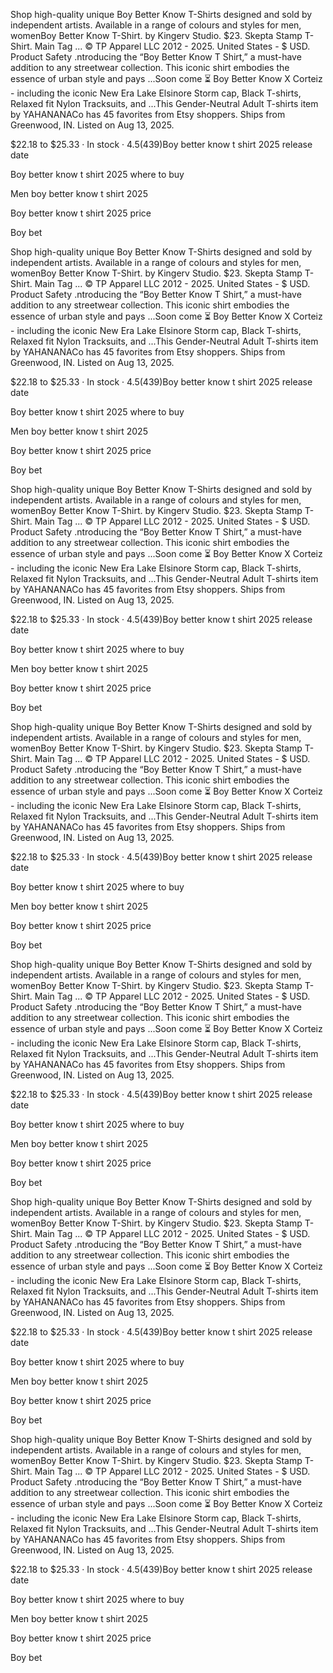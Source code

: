 Shop high-quality unique Boy Better Know T-Shirts designed and sold by independent artists. Available in a range of colours and styles for men, womenBoy Better Know T-Shirt. by Kingerv Studio. $23. Skepta Stamp T-Shirt. Main Tag ... © TP Apparel LLC 2012 - 2025. United States - $ USD. Product Safety .ntroducing the “Boy Better Know T Shirt,” a must-have addition to any streetwear collection. This iconic shirt embodies the essence of urban style and pays ...Soon come ⏳ Boy Better Know X Corteiz - including the iconic New Era Lake Elsinore Storm cap, Black T-shirts, Relaxed fit Nylon Tracksuits, and ...This Gender-Neutral Adult T-shirts item by YAHANANACo has 45 favorites from Etsy shoppers. Ships from Greenwood, IN. Listed on Aug 13, 2025.

$22.18 to $25.33 · In stock · 4.5(439)Boy better know t shirt 2025 release date

Boy better know t shirt 2025 where to buy

Men boy better know t shirt 2025

Boy better know t shirt 2025 price

Boy bet

Shop high-quality unique Boy Better Know T-Shirts designed and sold by independent artists. Available in a range of colours and styles for men, womenBoy Better Know T-Shirt. by Kingerv Studio. $23. Skepta Stamp T-Shirt. Main Tag ... © TP Apparel LLC 2012 - 2025. United States - $ USD. Product Safety .ntroducing the “Boy Better Know T Shirt,” a must-have addition to any streetwear collection. This iconic shirt embodies the essence of urban style and pays ...Soon come ⏳ Boy Better Know X Corteiz - including the iconic New Era Lake Elsinore Storm cap, Black T-shirts, Relaxed fit Nylon Tracksuits, and ...This Gender-Neutral Adult T-shirts item by YAHANANACo has 45 favorites from Etsy shoppers. Ships from Greenwood, IN. Listed on Aug 13, 2025.

$22.18 to $25.33 · In stock · 4.5(439)Boy better know t shirt 2025 release date

Boy better know t shirt 2025 where to buy

Men boy better know t shirt 2025

Boy better know t shirt 2025 price

Boy bet

Shop high-quality unique Boy Better Know T-Shirts designed and sold by independent artists. Available in a range of colours and styles for men, womenBoy Better Know T-Shirt. by Kingerv Studio. $23. Skepta Stamp T-Shirt. Main Tag ... © TP Apparel LLC 2012 - 2025. United States - $ USD. Product Safety .ntroducing the “Boy Better Know T Shirt,” a must-have addition to any streetwear collection. This iconic shirt embodies the essence of urban style and pays ...Soon come ⏳ Boy Better Know X Corteiz - including the iconic New Era Lake Elsinore Storm cap, Black T-shirts, Relaxed fit Nylon Tracksuits, and ...This Gender-Neutral Adult T-shirts item by YAHANANACo has 45 favorites from Etsy shoppers. Ships from Greenwood, IN. Listed on Aug 13, 2025.

$22.18 to $25.33 · In stock · 4.5(439)Boy better know t shirt 2025 release date

Boy better know t shirt 2025 where to buy

Men boy better know t shirt 2025

Boy better know t shirt 2025 price

Boy bet

Shop high-quality unique Boy Better Know T-Shirts designed and sold by independent artists. Available in a range of colours and styles for men, womenBoy Better Know T-Shirt. by Kingerv Studio. $23. Skepta Stamp T-Shirt. Main Tag ... © TP Apparel LLC 2012 - 2025. United States - $ USD. Product Safety .ntroducing the “Boy Better Know T Shirt,” a must-have addition to any streetwear collection. This iconic shirt embodies the essence of urban style and pays ...Soon come ⏳ Boy Better Know X Corteiz - including the iconic New Era Lake Elsinore Storm cap, Black T-shirts, Relaxed fit Nylon Tracksuits, and ...This Gender-Neutral Adult T-shirts item by YAHANANACo has 45 favorites from Etsy shoppers. Ships from Greenwood, IN. Listed on Aug 13, 2025.

$22.18 to $25.33 · In stock · 4.5(439)Boy better know t shirt 2025 release date

Boy better know t shirt 2025 where to buy

Men boy better know t shirt 2025

Boy better know t shirt 2025 price

Boy bet

Shop high-quality unique Boy Better Know T-Shirts designed and sold by independent artists. Available in a range of colours and styles for men, womenBoy Better Know T-Shirt. by Kingerv Studio. $23. Skepta Stamp T-Shirt. Main Tag ... © TP Apparel LLC 2012 - 2025. United States - $ USD. Product Safety .ntroducing the “Boy Better Know T Shirt,” a must-have addition to any streetwear collection. This iconic shirt embodies the essence of urban style and pays ...Soon come ⏳ Boy Better Know X Corteiz - including the iconic New Era Lake Elsinore Storm cap, Black T-shirts, Relaxed fit Nylon Tracksuits, and ...This Gender-Neutral Adult T-shirts item by YAHANANACo has 45 favorites from Etsy shoppers. Ships from Greenwood, IN. Listed on Aug 13, 2025.

$22.18 to $25.33 · In stock · 4.5(439)Boy better know t shirt 2025 release date

Boy better know t shirt 2025 where to buy

Men boy better know t shirt 2025

Boy better know t shirt 2025 price

Boy bet

Shop high-quality unique Boy Better Know T-Shirts designed and sold by independent artists. Available in a range of colours and styles for men, womenBoy Better Know T-Shirt. by Kingerv Studio. $23. Skepta Stamp T-Shirt. Main Tag ... © TP Apparel LLC 2012 - 2025. United States - $ USD. Product Safety .ntroducing the “Boy Better Know T Shirt,” a must-have addition to any streetwear collection. This iconic shirt embodies the essence of urban style and pays ...Soon come ⏳ Boy Better Know X Corteiz - including the iconic New Era Lake Elsinore Storm cap, Black T-shirts, Relaxed fit Nylon Tracksuits, and ...This Gender-Neutral Adult T-shirts item by YAHANANACo has 45 favorites from Etsy shoppers. Ships from Greenwood, IN. Listed on Aug 13, 2025.

$22.18 to $25.33 · In stock · 4.5(439)Boy better know t shirt 2025 release date

Boy better know t shirt 2025 where to buy

Men boy better know t shirt 2025

Boy better know t shirt 2025 price

Boy bet

Shop high-quality unique Boy Better Know T-Shirts designed and sold by independent artists. Available in a range of colours and styles for men, womenBoy Better Know T-Shirt. by Kingerv Studio. $23. Skepta Stamp T-Shirt. Main Tag ... © TP Apparel LLC 2012 - 2025. United States - $ USD. Product Safety .ntroducing the “Boy Better Know T Shirt,” a must-have addition to any streetwear collection. This iconic shirt embodies the essence of urban style and pays ...Soon come ⏳ Boy Better Know X Corteiz - including the iconic New Era Lake Elsinore Storm cap, Black T-shirts, Relaxed fit Nylon Tracksuits, and ...This Gender-Neutral Adult T-shirts item by YAHANANACo has 45 favorites from Etsy shoppers. Ships from Greenwood, IN. Listed on Aug 13, 2025.

$22.18 to $25.33 · In stock · 4.5(439)Boy better know t shirt 2025 release date

Boy better know t shirt 2025 where to buy

Men boy better know t shirt 2025

Boy better know t shirt 2025 price

Boy bet

